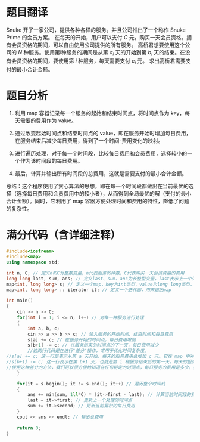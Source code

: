 # 题目翻译

Snuke 开了一家公司，提供各种各样的服务。并且公司推出了一个称作 Snuke Prime 的会员方案。
在每天的开始，用户可以支付 $C$ 元，购买一天会员资格。拥有会员资格的期间，可以自由使用公司提供的所有服务。
高桥君想要使用这个公司的 $N$ 种服务。使用第i种服务的期间是从第 $a_{i}$ 天的开始到第 $b_{i}$ 天的结束。在没有会员资格的期间，要使用第 $i$ 种服务，每天需要支付 $c_{i}$ 元。
求出高桥君需要支付的最小合计金额。

# 题目分析
1. 利用 map 容器记录每一个服务的起始和结束时间点，将时间点作为 key，每天需要的费用作为 value。

2. 通过改变起始时间点和结束时间点的 value，即在服务开始时增加每日费用，在服务结束后减少每日费用，得到了一个时间-费用变化的映射。

3. 进行遍历处理，对于每一个时间段，比较每日费用和会员费用，选择较小的一个作为该时间段的每日费用。

4. 最后，计算并输出所有时间段的总费用，这就是需要支付的最小合计金额。

总结：这个程序使用了贪心算法的思想，即在每一个时间段都做出在当前最优的选择（选择每日费用和会员费用中的较小者），从而得到全局最优的解（支付的最小合计金额）。同时，它利用了 map 容器方便处理时间和费用的特性，降低了问题的复杂性。


# 满分代码（含详细注释）
```cpp
#include<iostream>
#include<map>
using namespace std;

int n, C; // 定义n和C为整数变量，n代表服务的种数，C代表购买一天会员资格的费用
long long last, sum, ans; // 定义last、sum、ans为长整型变量，last表示上一个处理的时间点，sum表示当前累积的每日费用，ans表示总费用
map<int, long long> s; // 定义一个map，key为int类型，value为long long类型，表示时间点与每日费用的映射关系
map<int, long long> :: iterator it; // 定义一个迭代器，用来遍历map
 
int main()
{
	cin >> n >> C;
	for(int i = 1; i <= n; i++) // 对每一种服务进行处理
	{
		int a, b, c;
		cin >> a >> b >> c; // 输入服务的开始时间、结束时间和每日费用
		s[a] += c; // 在服务开始的时间点，每日费用增加
		s[b+1] -= c; // 在服务结束的时间点的下一天，每日费用减少
		//这两行代码是在进行"差分"操作，常用于优化时间复杂度。
//s[a] += c; 这一行是表示从第 a 天开始，每天的服务费用会增加 c 元。它在 map 中对应 a 时间点增加了 c 的值，表示这一天开始的服务的费用。
//s[b+1] -= c; 这一行表示在第 b+1 天，也就是第 i 种服务结束后的第一天，每天的服务费用会减少 c 元。实际上，这是撤销前面在 a 时间点增加的 c 的费用，因为在 b+1 这一天，第 i 种服务已经结束，不再需要这部分费用。
//使用这种差分的方法，我们可以很方便地知道在任何特定的时间点，每日服务的费用是多少。我们只需要遍历 map，并累加每个时间点的值（包括正值和负值），就可以得到这一天的服务费用总和。
	}

	for(it = s.begin(); it != s.end(); it++) // 遍历整个时间线
	{
		ans += min(sum, 1ll*C) * (it->first - last); // 计算当前时间段的费用，取每日费用和会员费用的较小值，乘以时间段的长度，加到总费用中
		last = it->first; // 更新上一个处理的时间点
		sum += it->second; // 更新当前累积的每日费用
	}
	cout << ans << endl; // 输出总费用
 
	return 0;
}

```
